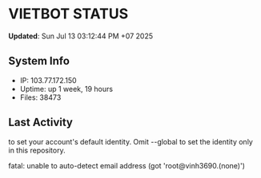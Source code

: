 # VIETBOT STATUS
**Updated**: Sun Jul 13 03:12:44 PM +07 2025

## System Info
- IP: 103.77.172.150
- Uptime: up 1 week, 19 hours
- Files: 38473

## Last Activity

to set your account's default identity.
Omit --global to set the identity only in this repository.

fatal: unable to auto-detect email address (got 'root@vinh3690.(none)')
